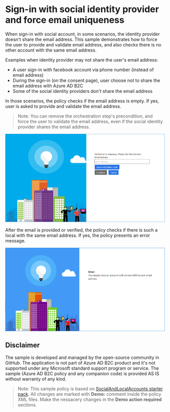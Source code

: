 # Sign-in with social identity provider and force email uniqueness

When sign-in with social account, in some scenarios,  the identity provider doesn't share the email address. This sample demonstrates how to force the user to provide and validate email address, and also checks there is no other account with the same email address.

Examples when identity provider may not share the user's email address:
* A user sign-in with facebook account via phone number (instead of email address)
* During the sign-in (on the consent page), user choose not to share the email address with Azure AD B2C
* Some of the social identity providers don't share the email address

In those scenarios, the policy checks if the email address is empty. If yes, user is asked to provide and validate the email address.

> Note: You can remove the orchestration step's precondition, and force the user to validate the email address, even if the social identity provider shares the email address.

![Email verification](media/email-verificaton.png)

After the email is provided or verified, the policy checks if there is such a local with the same email address. If yes, the policy presents an error message.

![Email error](media/error.png)

## Disclaimer
The sample is developed and managed by the open-source community in GitHub. The application is not part of Azure AD B2C product and it's not supported under any Microsoft standard support program or service. The sample (Azure AD B2C policy and any companion code) is provided AS IS without warranty of any kind.

> Note:  This sample policy is based on [SocialAndLocalAccounts starter pack](https://github.com/Azure-Samples/active-directory-b2c-custom-policy-starterpack/tree/master/SocialAndLocalAccounts). All changes are marked with **Demo:** comment inside the policy XML files. Make the nessacery changes in the **Demo action required** sections.